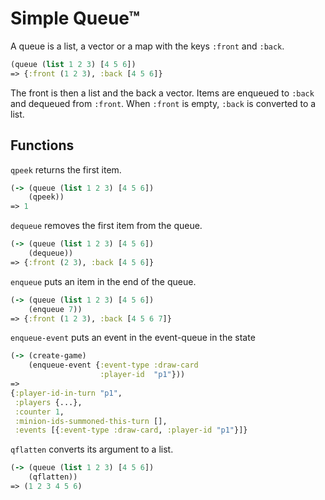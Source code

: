 # Simple Queue™

A queue is a list, a vector or a map with the keys `:front` and `:back`.
```clojure
(queue (list 1 2 3) [4 5 6])
=> {:front (1 2 3), :back [4 5 6]}
```
The front is then a list and the back a vector. Items are
enqueued to `:back` and dequeued from `:front`.
When `:front` is empty, `:back` is converted to a list.

## Functions
`qpeek` returns the first item.
```clojure
(-> (queue (list 1 2 3) [4 5 6])
    (qpeek))
=> 1
```
`dequeue` removes the first item from the queue.
```clojure
(-> (queue (list 1 2 3) [4 5 6])
    (dequeue))
=> {:front (2 3), :back [4 5 6]}
```
`enqueue` puts an item in the end of the queue.
```clojure
(-> (queue (list 1 2 3) [4 5 6])
    (enqueue 7))
=> {:front (1 2 3), :back [4 5 6 7]}
```
`enqueue-event` puts an event in the event-queue in the state
```clojure
(-> (create-game)
    (enqueue-event {:event-type :draw-card
                    :player-id  "p1"}))
=>
{:player-id-in-turn "p1",
 :players {...},
 :counter 1,
 :minion-ids-summoned-this-turn [],
 :events [{:event-type :draw-card, :player-id "p1"}]}
```
`qflatten` converts its argument to a list.
```clojure
(-> (queue (list 1 2 3) [4 5 6])
    (qflatten))
=> (1 2 3 4 5 6)
```